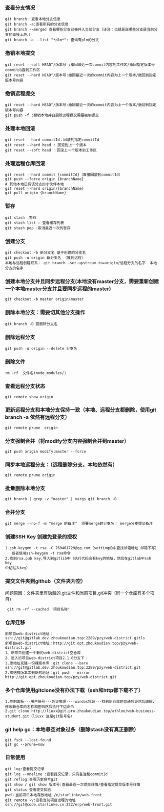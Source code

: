 ### 查看分支情况
```
git branch: 查看本地分支信息
git branch -a:查看所有的分支信息
git branch --merged 查看哪些分支已被并入当前分支（译注：也就是说哪些分支是当前分支的直接上游。）
git branch -a --list "*plm*": 查询有plm的分支
```
### 撤销本地提交
```
git reset --soft HEAD^/版本号 :撤回最近一次commit内容到工作区/撤回指定版本号commit内容到工作区
git reset --hard HEAD^/版本号:撤回最近一次的commit内容为上一个版本/撤回到指定版本号内容
```
### 撤销远程提交
```
git reset --hard HEAD^/版本号:撤回最近一次的commit内容为上一个版本/撤回到指定版本号内容
git push -f :撤销本地并且删除远程提交需要强制提交
```
### 处理本地回滚
```
git reset --hard commitId：回滚到指定commitId
git reset --hard head : 回滚到上一个版本
git reset --soft head ：回滚上一个版本到工作区
```
### 处理远程仓库回滚
```
git reset --hard commit {commitId}（直接回滚到commitId）
git push --force origin {branchName}
# 其他本地已有该分支的小伙伴本地
git reset --hard origin/{branchName}
git pull origin {branchName}
```
### 暂存
```
git stash :暂存
git stash list : 查看缓存列表
git stash pop :取消最近一次的暂存
```
### 创建分支
```
git checkout -b 新分支名 基于创建的分支名
git push -u origin 新分支名 （推到远程）
本地与远程创建联系： git branch –set-upstream-to=origin/远程分支的名字  本地分支的名字
```
### 创建本地分支并且同步远程分支(本地没有master分支，需要重新创建一个本地master分支并且要同步远程的master)
```
git checkout -b master origin/master
```
### 删除本地分支：需要切其他分支操作
```
git branch -D 要删除分支名
```
### 删除远程分支
```
git push -u origin --delete 分支名
```
### 删除文件
```
rm -rf  文件名(node_modules/)
```
### 查看远程分支状态
```
git remote show origin
```

### 更新远程分支和本地分支保持一致（本地、远程分支都删除，使用git branch -a 依然有远程分支）
```
git remote prune  origin
```

### 分支强制合并（将modify分支内容强制合并到master）
```
git push origin modify:master --force
```
### 同步本地远程分支：（远程删除分支，本地依然有）
```
git remote prune origin
```
### 批量删除本地分支
```
git branch | grep -v "master" | xargs git branch -D
```
### 合并分支
```
git merge --no-f -m "merge 的备注"  需要merge的分支名： merge分支提交备注
```

### 创建SSH Key 创建免登录的授权
```
1.ssh-keygen -t rsa -C 769461729@qq.com（setting的中查找邮箱地址 邮箱不写）
   或者使用ssh-keygen -t rsa命令
2.找到rsa.pub key,导入到gitlib中（执行代码会有key的地址，然后在gitlab中ssh key
中粘贴入key）
```

### 提交文件夹到github（文件夹为空）
问题原因：文件夹里有隐藏的.git文件和当前项目.git冲突（同一个仓库有多个项目）
```
 git rm -rf --cached '项目名称'

```
### 仓库迁移
```
旧项目web-district地址： ssh://git@gitlab.dev.zhoukoudian.top:2289/pzy/web-district.gitls
新项目web-district地址：http://git.opt.zhoukoudian.top/pzy/web-district.git
1、新项目创建一个新的web-district空仓库
2、进入旧项目web-district项目2.1.6分支下：
1.原地址克隆一份裸版本库：git clone --bare ssh://git@gitlab.dev.zhoukoudian.top:2289/pzy/web-district.git 
2.推送裸版本库到新的地址：git push --mirror http://git.opt.zhoukoudian.top/pzy/web-district.git
```
### 多个仓库使用gitclone没有办法下载（ssh和http都下载不了）
```
1.控制面板---用户账号---凭证管理----windos凭证---找到新仓库的普通凭证然后编辑，修改新仓库的名称和密码然后执行下边命令
2.git clone http://liuxx@git.pro.zhoukoudian.top/athlon/web-business-student.git（liuxx 这是git账号名）
```
### git help gc：本地悬空对象过多（删除stash没有真正删除）
```
git fsck --lost-found
git gc --prune=now
```
### 日常使用
```
git log:查看提交记录
git log --oneline :查看提交记录，只有备注和commitId
git reflog:查看历史命令git 
git show / git show 版本号:查看最近一次提交详情/查看指定提交版本号详情
git status:查看提交状态
pwd：当前项目本地存放地址 /e/starlinke/web-front
git remote -v:查看当前项目远程的地址 ssh://git@code.starlinke.cn:222/erp/web-front.git 
```
